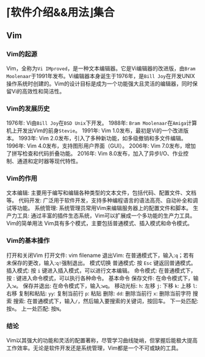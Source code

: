 # ⌈软件介绍&&用法⌋集合

## Vim

### Vim的起源

Vim，全称为`Vi IMproved`，是一种文本编辑器。它是Vi编辑器的改进版，由`Bram Moolenaar`于1991年发布。Vi编辑器本身诞生于1976年，是`Bill Joy`在开发UNIX操作系统时创建的。Vim的设计目标是成为一个功能强大且灵活的编辑器，同时保留Vi的高效性和简洁性。

### Vim的发展历史

1976年: Vi由`Bill Joy`在`BSD Unix`下开发。
1988年: `Bram Moolenaar`在`Amiga`计算机上开发出Vim的前身`Stevie`。
1991年: Vim 1.0发布，最初是Vi的一个改进版本。
1993年: Vim 2.0发布，引入了多种新功能，如多级撤销和多文件编辑。
1996年: Vim 4.0发布，支持图形用户界面（GUI）。
2006年: Vim 7.0发布，增加了拼写检查和代码折叠功能。
2016年: Vim 8.0发布，加入了异步I/O、作业控制、通道和定时器等现代特性。

### Vim的作用

文本编辑: 主要用于编写和编辑各种类型的文本文件，包括代码、配置文件、文档等。
代码开发: 广泛用于软件开发，支持多种编程语言的语法高亮、自动补全和调试等功能。
系统管理: 系统管理员常用Vim来编辑服务器上的配置文件和脚本。
生产力工具: 通过丰富的插件生态系统，Vim可以扩展成一个多功能的生产力工具。
Vim的简单用法
Vim具有多个模式，主要包括普通模式、插入模式和命令模式。

### Vim的基本操作

打开和关闭Vim
打开文件: vim filename
退出Vim: 在普通模式下，输入:`q`；若有未保存的更改，输入:`q!`强制退出。
模式切换
普通模式: 按 `Esc` 键返回普通模式。
插入模式: 按 `i` 键进入插入模式，可以进行文本编辑。
命令模式: 在普通模式下，按 : 键进入命令模式，可以执行各种命令。
基本命令
保存文件: 在命令模式下，输入:`w`。
保存并退出: 在命令模式下，输入:`wq`。
移动光标:
`h`: 左移
`j`: 下移
`k`: 上移
`l`: 右移
复制和粘贴:
`yy`: 复制当前行
`p`: 粘贴
删除:
`dd`: 删除当前行
`x`: 删除当前字符
搜索
搜索: 在普通模式下，输入`/`，然后输入要搜索的关键词，按回车。
下一处匹配: 按`n`。
上一处匹配: 按`N`。

### 结论

Vim以其强大的功能和灵活的配置著称，尽管学习曲线陡峭，但掌握后能极大提高工作效率。无论是软件开发还是系统管理，Vim都是一个不可或缺的工具。